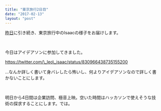 ```yaml
---
title: "東京旅行2日目"
date: "2017-02-13"
layout: "post"
---
```


[昨日](https://blog.i544c.me/2017/02/12/tokyo-travel-2017-spring-1/)に引き続き、東京旅行中のIsaacの様子をお届けします。

 

今日はアイデアソンに参加してきました。

https://twitter.com/\_leo\_isaac/status/830966438735155200

...なんか詳しく書いて身バレしたら怖いし、何よりアイデアソンなので詳しく書かないことにします。

 

明日から4日間は企業訪問、極音上映。空いた時間はハッカソンで使えそうな技術の探求することにします。では。
